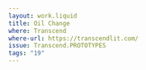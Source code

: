 ```yaml
---
layout: work.liquid
title: Oil Change
where: Transcend
where-url: https://transcendlit.com/
issue: Transcend.PROTOTYPES
tags: "19"
---
```

